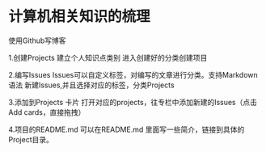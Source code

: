 # 计算机相关知识的梳理

使用Github写博客

1.创建Projects 建立个人知识点类别
  进入创建好的分类创建项目

2.编写Issues 
  Issues可以自定义标签，对编写的文章进行分类。支持Markdown语法
  新建Issues,并且选择对应的标签，分类Projects

3.添加到Projects 卡片
  打开对应的projects，往专栏中添加新建的Issues（点击 Add cards，直接拖拽）
  
4.项目的README.md
  可以在README.md 里面写一些简介，链接到具体的Project目录。
